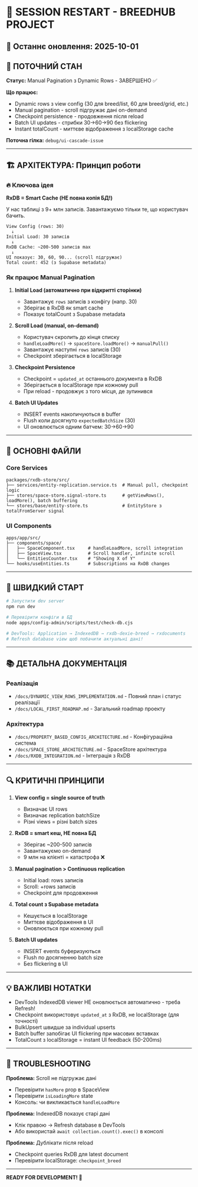 # 🔄 SESSION RESTART - BREEDHUB PROJECT

## 📅 Останнє оновлення: 2025-10-01

## 🎯 ПОТОЧНИЙ СТАН

**Статус:** Manual Pagination з Dynamic Rows - ЗАВЕРШЕНО ✅

**Що працює:**
- Dynamic rows з view config (30 для breed/list, 60 для breed/grid, etc.)
- Manual pagination - scroll підгружає дані on-demand
- Checkpoint persistence - продовження після reload
- Batch UI updates - стрибки 30→60→90 без flickering
- Instant totalCount - миттєве відображення з localStorage cache

**Поточна гілка:** `debug/ui-cascade-issue`

---

## 🏗️ АРХІТЕКТУРА: Принцип роботи

### 🔥 Ключова ідея
**RxDB = Smart Cache (НЕ повна копія БД!)**

У нас таблиці з 9+ млн записів. Завантажуємо тільки те, що користувач бачить.

```
View Config (rows: 30)
  ↓
Initial Load: 30 записів
  ↓
RxDB Cache: ~200-500 записів max
  ↓
UI показує: 30, 60, 90... (scroll підгружає)
Total count: 452 (з Supabase metadata)
```

### Як працює Manual Pagination

1. **Initial Load (автоматично при відкритті сторінки)**
   - Завантажує `rows` записів з конфігу (напр. 30)
   - Зберігає в RxDB як smart cache
   - Показує totalCount з Supabase metadata

2. **Scroll Load (manual, on-demand)**
   - Користувач скролить до кінця списку
   - `handleLoadMore()` → `spaceStore.loadMore()` → `manualPull()`
   - Завантажує наступні `rows` записів (30)
   - Checkpoint зберігається в localStorage

3. **Checkpoint Persistence**
   - Checkpoint = `updated_at` останнього документа в RxDB
   - Зберігається в localStorage при кожному pull
   - При reload - продовжує з того місця, де зупинився

4. **Batch UI Updates**
   - INSERT events накопичуються в buffer
   - Flush коли досягнуто `expectedBatchSize` (30)
   - UI оновлюється одним батчем: 30→60→90

---

## 📂 ОСНОВНІ ФАЙЛИ

### Core Services
```
packages/rxdb-store/src/
├── services/entity-replication.service.ts  # Manual pull, checkpoint logic
├── stores/space-store.signal-store.ts      # getViewRows(), loadMore(), batch buffering
└── stores/base/entity-store.ts             # EntityStore з totalFromServer signal
```

### UI Components
```
apps/app/src/
├── components/space/
│   ├── SpaceComponent.tsx     # handleLoadMore, scroll integration
│   ├── SpaceView.tsx          # Scroll handler, infinite scroll
│   └── EntitiesCounter.tsx    # "Showing X of Y"
└── hooks/useEntities.ts       # Subscriptions на RxDB changes
```

---

## 🚀 ШВИДКИЙ СТАРТ

```bash
# Запустити dev server
npm run dev

# Перевірити конфіги в БД
node apps/config-admin/scripts/test/check-db.cjs

# DevTools: Application → IndexedDB → rxdb-dexie-breed → rxdocuments
# Refresh database view щоб побачити актуальні дані!
```

---

## 📚 ДЕТАЛЬНА ДОКУМЕНТАЦІЯ

### Реалізація
- `/docs/DYNAMIC_VIEW_ROWS_IMPLEMENTATION.md` - Повний план і статус реалізації
- `/docs/LOCAL_FIRST_ROADMAP.md` - Загальний roadmap проекту

### Архітектура
- `/docs/PROPERTY_BASED_CONFIG_ARCHITECTURE.md` - Конфігураційна система
- `/docs/SPACE_STORE_ARCHITECTURE.md` - SpaceStore архітектура
- `/docs/RXDB_INTEGRATION.md` - Інтеграція з RxDB

---

## 🔍 КРИТИЧНІ ПРИНЦИПИ

1. **View config = single source of truth**
   - Визначає UI rows
   - Визначає replication batchSize
   - Різні views = різні batch sizes

2. **RxDB = smart кеш, НЕ повна БД**
   - Зберігає ~200-500 записів
   - Завантажуємо on-demand
   - 9 млн на клієнті = катастрофа ❌

3. **Manual pagination > Continuous replication**
   - Initial load: rows записів
   - Scroll: +rows записів
   - Checkpoint для продовження

4. **Total count з Supabase metadata**
   - Кешується в localStorage
   - Миттєве відображення в UI
   - Оновлюється при кожному pull

5. **Batch UI updates**
   - INSERT events буферизуються
   - Flush по досягненню batch size
   - Без flickering в UI

---

## 💡 ВАЖЛИВІ НОТАТКИ

- DevTools IndexedDB viewer НЕ оновлюється автоматично - треба Refresh!
- Checkpoint використовує `updated_at` з RxDB, не localStorage (для точності)
- BulkUpsert швидше за individual upserts
- Batch buffer запобігає UI flickering при масових вставках
- TotalCount з localStorage = instant UI feedback (50-200ms)

---

## 🐛 TROUBLESHOOTING

**Проблема:** Scroll не підгружає дані
- Перевірити `hasMore` prop в SpaceView
- Перевірити `isLoadingMore` state
- Консоль: чи викликається `handleLoadMore`

**Проблема:** IndexedDB показує старі дані
- Клік правою → Refresh database в DevTools
- Або використай `await collection.count().exec()` в консолі

**Проблема:** Дублікати після reload
- Checkpoint queries RxDB для latest document
- Перевірити localStorage: `checkpoint_breed`

---

**READY FOR DEVELOPMENT! 🚀**
